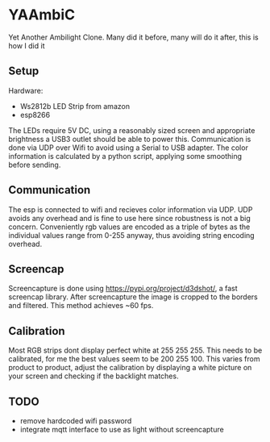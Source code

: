# YAAmbiC
Yet Another Ambilight Clone. Many did it before, many will do it after, this is how I did it

## Setup
Hardware:
- Ws2812b LED Strip from amazon
- esp8266

The LEDs require 5V DC, using a reasonably sized screen and appropriate brightness a USB3 outlet should be able to power this.
Communication is done via UDP over Wifi to avoid using a Serial to USB adapter.
The color information is calculated by a python script, applying some smoothing before sending.

## Communication
The esp is connected to wifi and recieves color information via UDP. UDP avoids any overhead and is fine to use here since robustness is not a big concern.
Conveniently rgb values are encoded as a triple of bytes as the individual values range from 0-255 anyway, thus avoiding string encoding overhead.

## Screencap
Screencapture is done using https://pypi.org/project/d3dshot/, a fast screencap library.
After screencapture the image is cropped to the borders and filtered.
This method achieves ~60 fps.

## Calibration
Most RGB strips dont display perfect white at 255 255 255. This needs to be calibrated, for me the best values seem to be 200 255 100. This varies from product to product, adjust the calibration by displaying a white picture on your screen and checking if the backlight matches.


## TODO
- remove hardcoded wifi password
- integrate mqtt interface to use as light without screencapture



